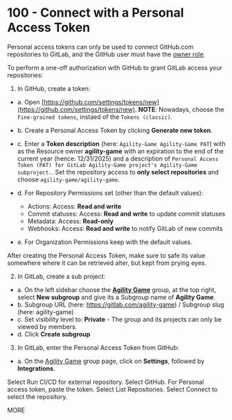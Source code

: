 # 100 - Connect with a Personal Access Token

Personal access tokens can only be used to connect GitHub.com repositories to GitLab, and the GitHub user must have the [owner role](https://docs.github.com/en/get-started/learning-about-github/access-permissions-on-github).

To perform a one-off authorization with GitHub to grant GitLab access your repositories:

1. In GitHub, create a token:
   
  - a. Open [https://github.com/settings/tokens/new](https://github.com/settings/tokens/new). **NOTE**: Nowadays, choose the ```Fine-grained tokens```, instaed of the ```Tokens (classic)```.
  
  - b. Create a Personal Access Token by clicking **Generate new token**.
  
  - c. Enter a **Token description** (here: ```Agility-Game Agility-Game PAT```) with as the Resource owner **agility-game** with an expiration to the end of the current year (hence: 12/31/2025) and a description of ```Personal Access Token (PAT) for GitLab Agility-Game project's Agility-Game subproject.```. Set the repository access to **only select repositories** and choose ```agility-game/agility-game```.
    
  - d. For Repository Permissions set (other than the default values):
    - Actions: Access: **Read and write**
    - Commit statuses: Access: **Read and write** to update commit statuses
    - Metadata: Access: **Read-only**
    - Webhooks: Access: **Read and write** to notify GitLab of new commits
       
  - e. For Organization Permissions keep with the default values.

After creating the Personal Access Token, make sure to safe its value somewhere where it can be retrieved alter, but kept from prying eyes.

2. In GitLab, create a sub project:
  - a. On the left sidebar choose the **[Agility Game](https://gitlab.com/agility-game)** group, at the top right, select **New subgroup** and give its a Subgroup name of **Agility Game**.
  - b. Subgroup URL (here: https://gitlab.com/agility-game) / Subgroup slug (here: agility-game)
  - c. Set visibility level to: **Private** - The group and its projects can only be viewed by members.
  - d. Click **Create subgroup**

3. In GitLab, enter the Personal Access Token from GitHub:
  - a. On the [Agility Game](https://gitlab.com/agility-game) group page, click on **Settings**, followed by **Integrations**.
    
Select Run CI/CD for external repository.
Select GitHub.
For Personal access token, paste the token.
Select List Repositories.
Select Connect to select the repository.


MORE 

